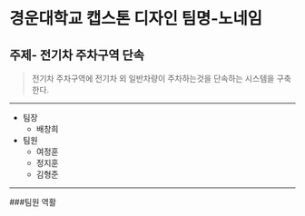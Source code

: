 경운대학교 캡스톤 디자인 팀명-노네임
=====================================
주제- 전기차 주차구역 단속
-------------------------------------
> 전기차 주차구역에 전기차 외 일반차량이 주차하는것을 단속하는 시스템을 구축한다.
* * *
- 팀장 
  - 배창희
- 팀원 
  - 여정훈
  - 정지훈
  - 김형준
* * *
###팀원 역활 
